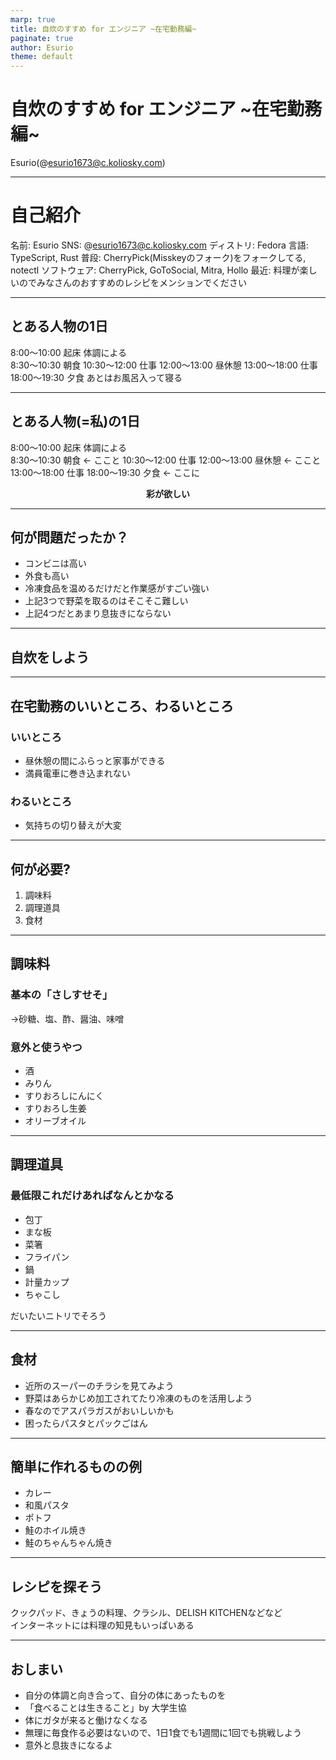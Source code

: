 ```yaml
---
marp: true
title: 自炊のすすめ for エンジニア ~在宅勤務編~
paginate: true
author: Esurio
theme: default
---
```


<!-- _class: lead-->
# 自炊のすすめ for エンジニア ~在宅勤務編~
Esurio(@esurio1673@c.koliosky.com)

---

# 自己紹介

名前: Esurio
SNS: @esurio1673@c.koliosky.com
ディストリ: Fedora
言語: TypeScript, Rust
普段: CherryPick(Misskeyのフォーク)をフォークしてる, notectl
ソフトウェア: CherryPick, GoToSocial, Mitra, Hollo
最近: 料理が楽しいのでみなさんのおすすめのレシピをメンションでください

---

## とある人物の1日

8:00〜10:00 起床 体調による  
8:30〜10:30 朝食
10:30〜12:00 仕事
12:00〜13:00 昼休憩
13:00〜18:00 仕事
18:00〜19:30 夕食
あとはお風呂入って寝る

---

## とある人物(=私)の1日

8:00〜10:00 起床 体調による  
8:30〜10:30 朝食 ← ここと
10:30〜12:00 仕事
12:00〜13:00 昼休憩 ← ここと
13:00〜18:00 仕事
18:00〜19:30 夕食 ← ここに
  
**<center>彩が欲しい</center>**

---

## 何が問題だったか？
- コンビニは高い
- 外食も高い
- 冷凍食品を温めるだけだと作業感がすごい強い
- 上記3つで野菜を取るのはそこそこ難しい
- 上記4つだとあまり息抜きにならない

---

<!-- _class: lead-->
## 自炊をしよう

---

## 在宅勤務のいいところ、わるいところ
### いいところ
- 昼休憩の間にふらっと家事ができる
- 満員電車に巻き込まれない
  
### わるいところ
- 気持ちの切り替えが大変

---

## 何が必要?
1. 調味料
2. 調理道具
3. 食材

---

## 調味料
### 基本の「さしすせそ」
→砂糖、塩、酢、醤油、味噌

### 意外と使うやつ
- 酒
- みりん
- すりおろしにんにく
- すりおろし生姜
- オリーブオイル

---

## 調理道具
### 最低限これだけあればなんとかなる
- 包丁
- まな板
- 菜箸
- フライパン
- 鍋
- 計量カップ
- ちゃこし

だいたいニトリでそろう

---

## 食材
- 近所のスーパーのチラシを見てみよう
- 野菜はあらかじめ加工されてたり冷凍のものを活用しよう
- 春なのでアスパラガスがおいしいかも
- 困ったらパスタとパックごはん

---

## 簡単に作れるものの例
- カレー
- 和風パスタ
- ポトフ
- 鮭のホイル焼き
- 鮭のちゃんちゃん焼き

---

## レシピを探そう
クックパッド、きょうの料理、クラシル、DELISH KITCHENなどなど  
インターネットには料理の知見もいっぱいある

---

## おしまい
- 自分の体調と向き合って、自分の体にあったものを
- 「食べることは生きること」by 大学生協
- 体にガタが来ると働けなくなる
- 無理に毎食作る必要はないので、1日1食でも1週間に1回でも挑戦しよう
- 意外と息抜きになるよ
